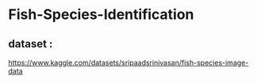 # Fish-Species-Identification

## dataset :
https://www.kaggle.com/datasets/sripaadsrinivasan/fish-species-image-data
